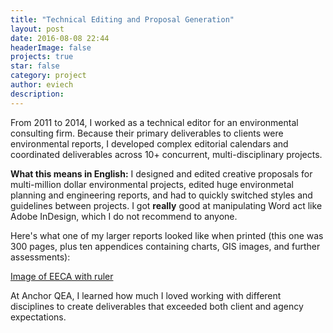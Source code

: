 ```yaml
---
title: "Technical Editing and Proposal Generation"
layout: post
date: 2016-08-08 22:44
headerImage: false
projects: true
star: false
category: project
author: eviech
description: 
---
```

From 2011 to 2014, I worked as a technical editor for an environmental consulting firm. Because their primary deliverables to clients were environmental reports, I developed complex editorial calendars and coordinated deliverables across 10+ concurrent, multi-disciplinary projects. 

**What this means in English:** I designed and edited creative proposals for multi-million dollar environmental projects, edited huge environmetal planning and engineering reports, and had to quickly switched styles and guidelines between projects. I got **really** good at manipulating Word act like Adobe InDesign, which I do not recommend to anyone.

Here's what one of my larger reports looked like when printed (this one was 300 pages, plus ten appendices containing charts, GIS images, and further assessments):

[Image of EECA with ruler](http://eviech.com/assets/images/EECA.jpg)

At Anchor QEA, I learned how much I loved working with different disciplines to create deliverables that exceeded both client and agency expectations. 




